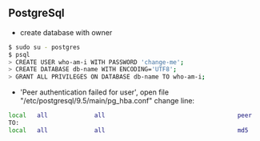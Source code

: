 ## PostgreSql

-   create database with owner

```bash
$ sudo su - postgres
$ psql
> CREATE USER who-am-i WITH PASSWORD 'change-me';
> CREATE DATABASE db-name WITH ENCODING='UTF8';
> GRANT ALL PRIVILEGES ON DATABASE db-name TO who-am-i;
```

-   'Peer authentication failed for user', open file "/etc/postgresql/9.5/main/pg_hba.conf" change line:

```bash
local   all             all                                     peer
TO:
local   all             all                                     md5
```
